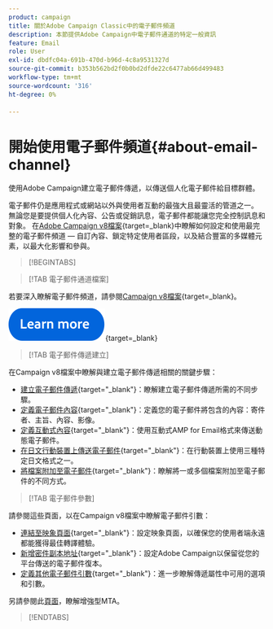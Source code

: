 ```yaml
---
product: campaign
title: 關於Adobe Campaign Classic中的電子郵件頻道
description: 本節提供Adobe Campaign中電子郵件通道的特定一般資訊
feature: Email
role: User
exl-id: dbdfc04a-691b-470d-b96d-4c8a9531327d
source-git-commit: b353b562bd2f0b0bd2dfde22c6477ab66d499483
workflow-type: tm+mt
source-wordcount: '316'
ht-degree: 0%

---
```


# 開始使用電子郵件頻道{#about-email-channel}

使用Adobe Campaign建立電子郵件傳遞，以傳送個人化電子郵件給目標群體。

電子郵件仍是應用程式或網站以外與使用者互動的最強大且最靈活的管道之一。 無論您是要提供個人化內容、公告或促銷訊息，電子郵件都能讓您完全控制訊息和對象。 在[Adobe Campaign v8檔案](https://experienceleague.adobe.com/en/docs/campaign/campaign-v8/send/emails/email){target=_blank}中瞭解如何設定和使用最完整的電子郵件頻道 — 自訂內容、鎖定特定使用者區段，以及結合豐富的多媒體元素，以最大化影響和參與。




>[!BEGINTABS]

>[!TAB 電子郵件通道檔案]

若要深入瞭解電子郵件頻道，請參閱[Campaign v8檔案](https://experienceleague.adobe.com/en/docs/campaign/campaign-v8/send/emails/email){target=_blank}。


[![影像](../../assets/do-not-localize/learn-more-button.svg)](https://experienceleague.adobe.com/en/docs/campaign/campaign-v8/send/emails/email){target=_blank}


>[!TAB 電子郵件傳遞建立]

在Campaign v8檔案中瞭解與建立電子郵件傳遞相關的關鍵步驟：

* [建立電子郵件傳遞](https://experienceleague.adobe.com/docs/campaign/campaign-v8/send/emails/email.html){target="_blank"}：瞭解建立電子郵件傳遞所需的不同步驟。
* [定義電子郵件內容](https://experienceleague.adobe.com/docs/campaign/campaign-v8/send/emails/defining-the-email-content.html){target="_blank"}：定義您的電子郵件將包含的內容：寄件者、主旨、內容、影像。
* [定義互動式內容](https://experienceleague.adobe.com/docs/campaign/campaign-v8/send/emails/defining-interactive-content.html){target="_blank"}：使用互動式AMP for Email格式來傳送動態電子郵件。
* [在日文行動裝置上傳送電子郵件](https://experienceleague.adobe.com/docs/campaign/campaign-v8/send/emails/sending-emails-on-japanese-mobiles.html){target="_blank"}：在行動裝置上使用三種特定日文格式之一。
* [將檔案附加至電子郵件](https://experienceleague.adobe.com/docs/campaign/campaign-v8/send/emails/attaching-files.html){target="_blank"}：瞭解將一或多個檔案附加至電子郵件的不同方式。


>[!TAB 電子郵件參數]

請參閱這些頁面，以在Campaign v8檔案中瞭解電子郵件引數：

* [連結至映象頁面](https://experienceleague.adobe.com/docs/campaign/campaign-v8/send/emails/mirror-page.html){target="_blank"}：設定映象頁面，以確保您的使用者端永遠都能獲得最佳轉譯體驗。
* [新增密件副本地址](https://experienceleague.adobe.com/docs/campaign/campaign-v8/send/emails/email-bcc.html){target="_blank"}：設定Adobe Campaign以保留從您的平台傳送的電子郵件復本。
* [定義其他電子郵件引數](https://experienceleague.adobe.com/docs/campaign/campaign-v8/send/emails/email-parameters.html){target="_blank"}：進一步瞭解傳遞屬性中可用的選項和引數。

另請參閱此[頁面](sending-with-enhanced-mta.md)，瞭解增強型MTA。

>[!ENDTABS]





<!--
Adobe Campaign lets you mass deliver personalized electronic messages to a target population.

Before starting sending emails:

* Make sure recipient profiles contain at least an email address.
* Learn more about the Adobe Campaign [Delivery best practices](delivery-best-practices.md).
* Read out these sections to learn more about Deliverability: [Deliverability management in Campaign](about-deliverability.md) and [Deliverability best practices guide](https://experienceleague.adobe.com/docs/deliverability-learn/deliverability-best-practice-guide/introduction.html).

The key steps to send an email are as follows:

* [Create an email delivery](creating-an-email-delivery.md)
* [Define the target population](steps-defining-the-target-population.md)
* [Define the email content](defining-the-email-content.md)
* [Send the email](sending-messages.md)
* [Monitor the delivery](about-delivery-monitoring.md)

The sections below provide information that is specific to the email channel. For global information on how to create a delivery, refer to [this section](steps-about-delivery-creation-steps.md).
-->